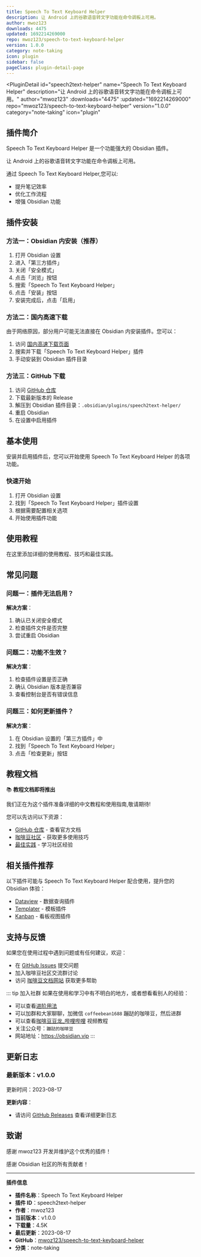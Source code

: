 ```yaml
---
title: Speech To Text Keyboard Helper
description: 让 Android 上的谷歌语音转文字功能在命令调板上可用。
author: mwoz123
downloads: 4475
updated: 1692214269000
repo: mwoz123/speech-to-text-keyboard-helper
version: 1.0.0
category: note-taking
icon: plugin
sidebar: false
pageClass: plugin-detail-page
---
```


<PluginDetail
  id="speech2text-helper"
  name="Speech To Text Keyboard Helper"
  description="让 Android 上的谷歌语音转文字功能在命令调板上可用。"
  author="mwoz123"
  :downloads="4475"
  :updated="1692214269000"
  repo="mwoz123/speech-to-text-keyboard-helper"
  version="1.0.0"
  category="note-taking"
  icon="plugin"
>

<!-- AUTO_GENERATED_START -->
## 插件简介

Speech To Text Keyboard Helper 是一个功能强大的 Obsidian 插件。

让 Android 上的谷歌语音转文字功能在命令调板上可用。

通过 Speech To Text Keyboard Helper,您可以:

- 提升笔记效率
- 优化工作流程
- 增强 Obsidian 功能

<!-- AUTO_GENERATED_END -->

<!-- AUTO_GENERATED_START -->
## 插件安装

### 方法一：Obsidian 内安装（推荐）

1. 打开 Obsidian 设置
2. 进入「第三方插件」
3. 关闭「安全模式」
4. 点击「浏览」按钮
5. 搜索「Speech To Text Keyboard Helper」
6. 点击「安装」按钮
7. 安装完成后，点击「启用」

### 方法二：国内高速下载

由于网络原因，部分用户可能无法直接在 Obsidian 内安装插件。您可以：

1. 访问 [国内高速下载页面](/zh/documentation/obsidian-plugins-download.html)
2. 搜索并下载「Speech To Text Keyboard Helper」插件
3. 手动安装到 Obsidian 插件目录

### 方法三：GitHub 下载

1. 访问 [GitHub 仓库](https://github.com/mwoz123/speech-to-text-keyboard-helper)
2. 下载最新版本的 Release
3. 解压到 Obsidian 插件目录：`.obsidian/plugins/speech2text-helper/`
4. 重启 Obsidian
5. 在设置中启用插件

## 基本使用

安装并启用插件后，您可以开始使用 Speech To Text Keyboard Helper 的各项功能。

### 快速开始

1. 打开 Obsidian 设置
2. 找到「Speech To Text Keyboard Helper」插件设置
3. 根据需要配置相关选项
4. 开始使用插件功能

<!-- AUTO_GENERATED_END -->

<!-- CUSTOM_CONTENT_START:tutorial -->
## 使用教程

在这里添加详细的使用教程、技巧和最佳实践。

<!-- CUSTOM_CONTENT_END:tutorial -->

<!-- SHARED_CONTENT_START -->
## 常见问题

### 问题一：插件无法启用？

**解决方案**：
1. 确认已关闭安全模式
2. 检查插件文件是否完整
3. 尝试重启 Obsidian

### 问题二：功能不生效？

**解决方案**：
1. 检查插件设置是否正确
2. 确认 Obsidian 版本是否兼容
3. 查看控制台是否有错误信息

### 问题三：如何更新插件？

**解决方案**：
1. 在 Obsidian 设置的「第三方插件」中
2. 找到「Speech To Text Keyboard Helper」
3. 点击「检查更新」按钮

## 教程文档

📚 **教程文档即将推出**

我们正在为这个插件准备详细的中文教程和使用指南,敬请期待!

您可以先访问以下资源：
- [GitHub 仓库](https://github.com/mwoz123/speech-to-text-keyboard-helper) - 查看官方文档
- [咖啡豆社区](/zh/bases/) - 获取更多使用技巧
- [最佳实践](/zh/best-practices/) - 学习社区经验

## 相关插件推荐

以下插件可能与 Speech To Text Keyboard Helper 配合使用，提升您的 Obsidian 体验：

- [Dataview](/zh/plugins/dataview.html) - 数据查询插件
- [Templater](/zh/plugins/templater-obsidian.html) - 模板插件
- [Kanban](/zh/plugins/obsidian-kanban.html) - 看板视图插件

## 支持与反馈

如果您在使用过程中遇到问题或有任何建议，欢迎：

- 在 [GitHub Issues](https://github.com/mwoz123/speech-to-text-keyboard-helper/issues) 提交问题
- 加入咖啡豆社区交流群讨论
- 访问 [咖啡豆文档网站](https://obsidian.vip) 获取更多帮助

::: tip 加入社群
如果在使用和学习中有不明白的地方，或者想看看别人的经验：
- 可以查看[进阶用法](/zh/advanced)
- 可以加群和大家聊聊，加微信 `coffeebean1688` 蹦跶的咖啡豆，然后进群
- 可以查看[咖啡豆豆龙_哔哩哔哩](https://space.bilibili.com/618777356) 视频教程
- 关注公众号：`蹦跶的咖啡豆`
- 网站地址：https://obsidian.vip
:::
<!-- SHARED_CONTENT_END -->

<!-- AUTO_GENERATED_START -->
## 更新日志

### 最新版本：v1.0.0

更新时间：2023-08-17

**更新内容**：
- 请访问 [GitHub Releases](https://github.com/mwoz123/speech-to-text-keyboard-helper/releases) 查看详细更新日志

## 致谢

感谢 mwoz123 开发并维护这个优秀的插件！

感谢 Obsidian 社区的所有贡献者！

---

**插件信息**
- **插件名称**：Speech To Text Keyboard Helper
- **插件 ID**：speech2text-helper
- **作者**：mwoz123
- **当前版本**：v1.0.0
- **下载量**：4.5K
- **最后更新**：2023-08-17
- **GitHub**：[mwoz123/speech-to-text-keyboard-helper](https://github.com/mwoz123/speech-to-text-keyboard-helper)
- **分类**：note-taking
<!-- AUTO_GENERATED_END -->

</PluginDetail>

